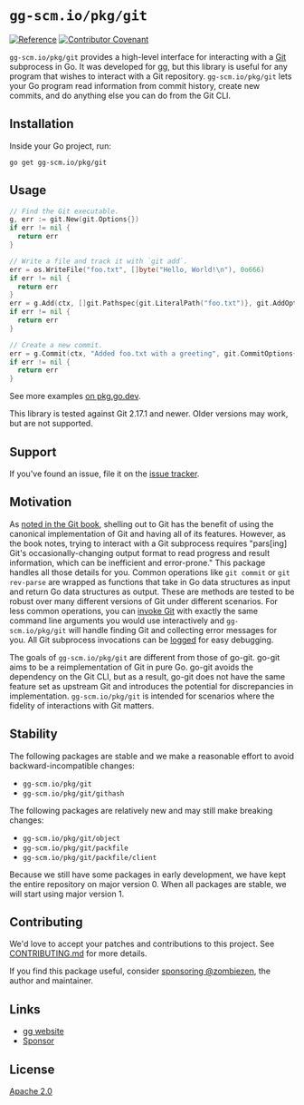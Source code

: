 # `gg-scm.io/pkg/git`

[![Reference](https://pkg.go.dev/badge/gg-scm.io/pkg/git)](https://pkg.go.dev/gg-scm.io/pkg/git)
[![Contributor Covenant](https://img.shields.io/badge/Contributor%20Covenant-v2.0%20adopted-ff69b4.svg)](CODE_OF_CONDUCT.md)

`gg-scm.io/pkg/git` provides a high-level interface for interacting with a
[Git][] subprocess in Go. It was developed for [gg][], but this library is
useful for any program that wishes to interact with a Git repository.
`gg-scm.io/pkg/git` lets your Go program read information from commit history,
create new commits, and do anything else you can do from the Git CLI.

[Git]: https://git-scm.com/
[gg]: https://gg-scm.io/

## Installation

Inside your Go project, run:

```
go get gg-scm.io/pkg/git
```

## Usage

```go
// Find the Git executable.
g, err := git.New(git.Options{})
if err != nil {
  return err
}

// Write a file and track it with `git add`.
err = os.WriteFile("foo.txt", []byte("Hello, World!\n"), 0o666)
if err != nil {
  return err
}
err = g.Add(ctx, []git.Pathspec{git.LiteralPath("foo.txt")}, git.AddOptions{})
if err != nil {
  return err
}

// Create a new commit.
err = g.Commit(ctx, "Added foo.txt with a greeting", git.CommitOptions{})
if err != nil {
  return err
}
```

See more examples [on pkg.go.dev](https://pkg.go.dev/gg-scm.io/pkg/git#pkg-examples).

This library is tested against Git 2.17.1 and newer. Older versions may work,
but are not supported.

## Support

If you've found an issue, file it on the [issue tracker][].

[issue tracker]: https://github.com/gg-scm/gg-git/issues

## Motivation

As [noted in the Git book][Embedding Git], shelling out to Git has the benefit
of using the canonical implementation of Git and having all of its features.
However, as the book notes, trying to interact with a Git subprocess requires
"pars\[ing] Git's occasionally-changing output format to read progress and result
information, which can be inefficient and error-prone." This package handles all
those details for you. Common operations like `git commit` or `git rev-parse`
are wrapped as functions that take in Go data structures as input and return
Go data structures as output. These are methods are tested to be robust over
many different versions of Git under different scenarios. For less common
operations, you can [invoke Git][] with exactly the same command line arguments
you would use interactively and `gg-scm.io/pkg/git` will handle finding Git and
collecting error messages for you. All Git subprocess invocations can be
[logged][LogHook] for easy debugging.

The goals of `gg-scm.io/pkg/git` are different from those of go-git. go-git
aims to be a reimplementation of Git in pure Go. go-git avoids the dependency
on the Git CLI, but as a result, go-git does not have the same feature set as
upstream Git and introduces the potential for discrepancies in
implementation. `gg-scm.io/pkg/git` is intended for scenarios where the
fidelity of interactions with Git matters.

[Embedding Git]: https://git-scm.com/book/en/v2/Appendix-B%3A-Embedding-Git-in-your-Applications-Command-line-Git
[invoke Git]: https://pkg.go.dev/gg-scm.io/pkg/git#Git.Run
[LogHook]: https://pkg.go.dev/gg-scm.io/pkg/git#Options.LogHook

## Stability

The following packages are stable and we make a reasonable effort to avoid
backward-incompatible changes:

-  `gg-scm.io/pkg/git`
-  `gg-scm.io/pkg/git/githash`

The following packages are relatively new and may still make breaking changes:

-  `gg-scm.io/pkg/git/object`
-  `gg-scm.io/pkg/git/packfile`
-  `gg-scm.io/pkg/git/packfile/client`

Because we still have some packages in early development, we have kept the
entire repository on major version 0. When all packages are stable, we will
start using major version 1.

## Contributing

We'd love to accept your patches and contributions to this project.
See [CONTRIBUTING.md](CONTRIBUTING.md) for more details.

If you find this package useful, consider [sponsoring @zombiezen][],
the author and maintainer.

[sponsoring @zombiezen]: https://github.com/sponsors/zombiezen

## Links

-  [gg website](https://gg-scm.io/)
-  [Sponsor](https://github.com/sponsors/zombiezen)

## License

[Apache 2.0](LICENSE)

